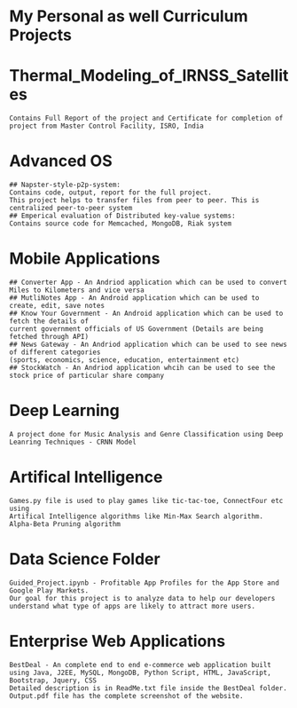# My Personal as well Curriculum Projects
# Thermal_Modeling_of_IRNSS_Satellites 
	Contains Full Report of the project and Certificate for completion of 
	project from Master Control Facility, ISRO, India
# Advanced OS
	## Napster-style-p2p-system:
	Contains code, output, report for the full project. 
	This project helps to transfer files from peer to peer. This is centralized peer-to-peer system
	## Emperical evaluation of Distributed key-value systems:
	Contains source code for Memcached, MongoDB, Riak system 
# Mobile Applications
	## Converter App - An Andriod application which can be used to convert Miles to Kilometers and vice versa
	## MutliNotes App - An Android application which can be used to create, edit, save notes
	## Know Your Government - An Android application which can be used to fetch the details of 
	current government officials of US Government (Details are being fetched through API)
	## News Gateway - An Andriod application which can be used to see news of different categories 
	(sports, economics, science, education, entertainment etc)
	## StockWatch - An Andriod application whcih can be used to see the stock price of particular share company
# Deep Learning
	A project done for Music Analysis and Genre Classification using Deep Leanring Techniques - CRNN Model
# Artifical Intelligence
	Games.py file is used to play games like tic-tac-toe, ConnectFour etc using 
	Artifical Intelligence algorithms like Min-Max Search algorithm. Alpha-Beta Pruning algorithm
# Data Science Folder
	Guided_Project.ipynb - Profitable App Profiles for the App Store and Google Play Markets. 
	Our goal for this project is to analyze data to help our developers understand what type of apps are likely to attract more users.
# Enterprise Web Applications
	BestDeal - An complete end to end e-commerce web application built using Java, J2EE, MySQL, MongoDB, Python Script, HTML, JavaScript, Bootstrap, Jquery, CSS 
	Detailed description is in ReadMe.txt file inside the BestDeal folder. Output.pdf file has the complete screenshot of the website.